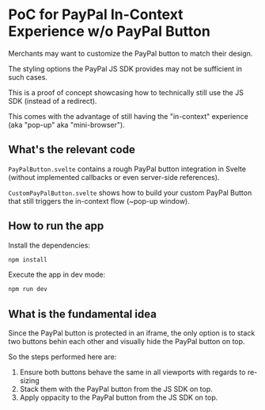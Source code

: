 # PoC for PayPal In-Context Experience w/o PayPal Button

Merchants may want to customize the PayPal button to match their design.

The styling options the PayPal JS SDK provides may not be sufficient in such cases.

This is a proof of concept showcasing how to technically still use the JS SDK (instead of a redirect).

This comes with the advantage of still having the "in-context" experience (aka "pop-up" aka "mini-browser").

## What's the relevant code

`PayPalButton.svelte` contains a rough PayPal button integration in Svelte (without implemented callbacks or even server-side references).

`CustomPayPalButton.svelte` shows how to build your custom PayPal Button that still triggers the in-context flow (~pop-up window).

## How to run the app

Install the dependencies:

```bash
npm install
```

Execute the app in dev mode:

```bash
npm run dev
```

## What is the fundamental idea

Since the PayPal button is protected in an iframe, the only option is to stack two buttons behin each other and visually hide the PayPal button on top.

So the steps performed here are:
1. Ensure both buttons behave the same in all viewports with regards to re-sizing
2. Stack them with the PayPal button from the JS SDK on top.
3. Apply oppacity to the PayPal button from the JS SDK on top.
